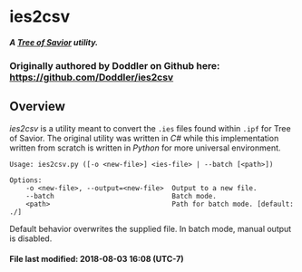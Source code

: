 # ies2csv
#### _A [Tree of Savior][tos] utility._

### Originally authored by **Doddler** on Github here: https://github.com/Doddler/ies2csv

## Overview

*ies2csv* is a utility meant to convert the `.ies` files found within `.ipf` for Tree of Savior. The original utility was written in *C#* while this implementation written from scratch is written in *Python* for more universal environment.

```
Usage: ies2csv.py ([-o <new-file>] <ies-file> | --batch [<path>])

Options:
    -o <new-file>, --output=<new-file>  Output to a new file.
    --batch                             Batch mode.
    <path>                              Path for batch mode. [default: ./]
```

Default behavior overwrites the supplied file. In batch mode, manual output is disabled.

#### File last modified: 2018-08-03 16:08 (UTC-7)

[tos]: https://treeofsavior.com/